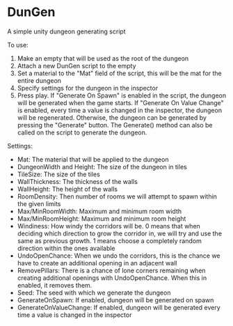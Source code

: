 # DunGen
A simple unity dungeon generating script

To use:

1. Make an empty that will be used as the root of the dungeon
2. Attach a new DunGen script to the empty
3. Set a material to the "Mat" field of the script, this will be the mat for the entire dungeon
4. Specify settings for the dungeon in the inspector
5. Press play. If "Generate On Spawn" is enabled in the script, the dungeon will be generated when the game starts. If "Generate On Value Change" is enabled, every time a value is changed in the inspector, the dungeon will be regenerated. Otherwise, the dungeon can be generated by pressing the "Generate" button. The Generate() method can also be called on the script to generate the dungeon.

Settings:

- Mat: The material that will be applied to the dungeon
- DungeonWidth and Height: The size of the dungeon in tiles
- TileSize: The size of the tiles
- WallThickness: The thickness of the walls
- WallHeight: The height of the walls
- RoomDensity: Then number of rooms we will attempt to spawn within the given limits
- Max/MinRoomWidth: Maximum and minimum room width
- Max/MinRoomHeight: Maximum and minimum room height
- Windiness: How windy the corridors will be. 0 means that when deciding which direction to grow the corridor in, we will try and use the same as previous growth. 1 means choose a completely random direction within the ones available
- UndoOpenChance: When we undo the corridors, this is the chance we have to create an additional opening in an adjacent wall
- RemovePillars: There is a chance of lone corners remaining when creating additional openings with UndoOpenChance. When this in enabled, it removes them.
- Seed: The seed with which we generate the dungeon
- GenerateOnSpawn: If enabled, dungeon will be generated on spawn
- GenerateOnValueChange: If enabled, dungeon will be generated every time a value is changed in the inspector
